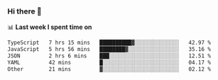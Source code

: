 ### Hi there 👋

<!--
**DBvc/DBvc** is a ✨ _special_ ✨ repository because its `README.md` (this file) appears on your GitHub profile.

Here are some ideas to get you started:

- 🔭 I’m currently working on ...
- 🌱 I’m currently learning ...
- 👯 I’m looking to collaborate on ...
- 🤔 I’m looking for help with ...
- 💬 Ask me about ...
- 📫 How to reach me: ...
- 😄 Pronouns: ...
- ⚡ Fun fact: ...
-->

📊 **Last week I spent time on**
<!--START_SECTION:waka-->

```txt
TypeScript   7 hrs 15 mins   ██████████▓░░░░░░░░░░░░░░   42.97 %
JavaScript   5 hrs 56 mins   ████████▓░░░░░░░░░░░░░░░░   35.16 %
JSON         2 hrs 6 mins    ███░░░░░░░░░░░░░░░░░░░░░░   12.51 %
YAML         42 mins         █░░░░░░░░░░░░░░░░░░░░░░░░   04.17 %
Other        21 mins         ▓░░░░░░░░░░░░░░░░░░░░░░░░   02.12 %
```

<!--END_SECTION:waka-->
